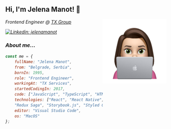 <h2>Hi, I'm Jelena Manot! 👋</h2>
<img align='right' src="./image.png" width="200">
<p><em>Frontend Engineer @ <a href="https://tx.group/en">TX Group</a><br/>

[![Linkedin: jelenamanot](https://img.shields.io/badge/-jelenamanot-blue?style=flat-square&logo=Linkedin&logoColor=white&link=https://www.linkedin.com/in/jelenamanot/)](https://www.linkedin.com/in/jelenamanot/)

### About me...

```javascript
const me = {
    fullName: "Jelena Manot",
    from: "Belgrade, Serbia",
    bornIn: 1995,
    role: "Frontend Engineer",
    workingAt: "TX Services",
    startedCodingIn: 2017,
    code: ["JavaScript", "TypeScript", "HTML5", "CSS3"],
    technologies: ["React", "React Native", "Next.js", "Redux",
    "Redux Saga", "Storybook.js", "Styled Components", "Jest"],
    editor: "Visual Studio Code",
    os: "MacOS"
};
```


<!--
**jelenamanot/jelenamanot** is a ✨ _special_ ✨ repository because its `README.md` (this file) appears on your GitHub profile.

Here are some ideas to get you started:

- 🔭 I’m currently working on ...
- 🌱 I’m currently learning ...
- 👯 I’m looking to collaborate on ...
- 🤔 I’m looking for help with ...
- 💬 Ask me about ...
- 📫 How to reach me: ...
- 😄 Pronouns: ...
- ⚡ Fun fact: ...
-->
